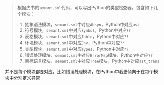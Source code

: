 >根据虎书的`semant.sml`代码，可以写出Python的类型检查器，包含如下几个模块：
>
>1. 抽象语法模块，`semant.sml`中对应`Absyn`，Python中对应`ast`
>2. 符号模块，`semant.sml`中对应`Symbol`，Python中对应`??`
>3. 表格模块，`semant.sml`中对应`Table`，Python中对应`??`
>4. 环境模块，`semant.sml`中对应`Env`，Python中对应`??`
>5. 类型模块，`semant.sml`中对应`Types`，Python中对应`??`
>6. 错误处理模块，`semant.sml`中对应`ErrorMsg`模块，Python中对应`??`
>7. 目标语言模块，`semant.sml`中对应`Tree`模块，Python中对应`ast_trans`

并不是每个模块都要对应，比如错误处理模块，在Python中我更倾向于在每个模块中分别定义异常



